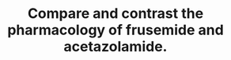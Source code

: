 ---
title: "Compare and contrast the pharmacology of frusemide and acetazolamide."
entityType: SAQ
exam: PEX
college: CICM
year: 2023
sitting: B
question: 08
passRate: 31
EC_expectedDomains:
- "pharmaceutics, pharmacokinetics and pharmacodynamics"
EC_extraCredit:
- "important similarities and differences between the drugs chosen and the impact of these differences when administered"
- "very different renal and non-renal effects and thus very different metabolic and electrolyte disturbances"
EC_errorsCommon:
- "Pharmacology questions largely have a standardised structure to follow; pharmaceutics, pharmacokinetics and pharmacodynamics."
- "However compare and contrast questions require answering in a way that highlights important similarities and differences between the drugs chosen and the impact of these differences when administered."
- "Whilst these are both diuretics they have very different renal and non-renal effects and thus very different metabolic and electrolyte disturbances."
---